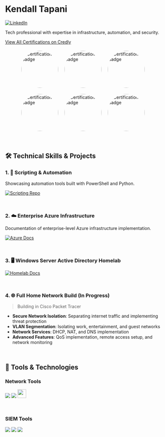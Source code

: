 # Kendall Tapani

<div align="left">
  
[![LinkedIn](https://img.shields.io/badge/-LinkedIn-0072b1?&style=for-the-badge&logo=linkedin&logoColor=white)](https://www.linkedin.com/in/kendalltapani/)

</div>

Tech professional with expertise in infrastructure, automation, and security.

<div align="left">
  
[View All Certifications on Credly](https://www.credly.com/users/kendall-tapani)

</div>

<div align="left" style="display: flex; flex-wrap: wrap; gap: 20px; margin: 20px 0; justify-content: center;">
    <a href="https://www.credly.com/badges/65bef3cc-f0a6-432d-ab68-b553cc151eee">
        <img src="https://github.com/user-attachments/assets/a1a4113d-3c39-4eac-9efe-2c32410a5fe4" 
             width="120" height="120" style="clip-path: circle(50%)" alt="Certification Badge" />
    </a>
    <a href="https://www.credly.com/badges/9fb3d768-c658-48c2-93b2-33105b02036c">
        <img src="https://github.com/user-attachments/assets/d04244c5-21e7-4bb4-91a3-3923868d8e5a" 
             width="120" height="120" style="clip-path: circle(50%)" alt="Certification Badge" />
    </a>
    <a href="https://www.credly.com/badges/7999db2a-e361-42cd-b4a5-866c6e659a88">
        <img src="https://github.com/user-attachments/assets/1793ed3f-3743-4ed6-b795-bddb831feea2" 
             width="120" height="120" style="clip-path: circle(50%)" alt="Certification Badge" />
    </a>
</div>

<div align="left" style="display: flex; flex-wrap: wrap; gap: 20px; margin: 20px 0; justify-content: center;">
    <a href="https://www.credly.com/badges/20e58b5b-e424-49eb-8d18-e0e8f9a607b5">
        <img src="https://github.com/user-attachments/assets/83845f96-8cbe-4749-871b-631cf5ce29bc" 
             width="120" height="120" style="clip-path: circle(50%)" alt="Certification Badge" />
    </a>
    <a href="https://www.credly.com/badges/0e3d4fd3-0c76-485b-9077-4152c0cbba2a">
        <img src="https://github.com/user-attachments/assets/d1967870-9749-4033-b160-7c295d85fa8a" 
             width="120" height="120" style="clip-path: circle(50%)" alt="Certification Badge" />
    </a>
    <a href="https://www.credly.com/badges/ca6feed5-c7aa-4f64-9385-6fedde615595">
        <img src="https://github.com/user-attachments/assets/86fbfaeb-864b-4ea4-9f92-d975ff124806" 
             width="120" height="120" style="clip-path: circle(50%)" alt="Certification Badge" />
    </a>
</div>

&nbsp;

## 🛠️ Technical Skills & Projects

### 1. 🤖 Scripting & Automation

Showcasing automation tools built with PowerShell and Python.

<div align="left">
  
[![Scripting Repo](https://img.shields.io/badge/📁_Scripting_&_Automation_Repo-4A154B?style=for-the-badge)](https://github.com/KendallTapani/Scripting-and-Automation/tree/main)

</div>

&nbsp;

### 2. ☁️ Enterprise Azure Infrastructure

Documentation of enterprise-level Azure infrastructure implementation.

<div align="left">
  
[![Azure Docs](https://img.shields.io/badge/📁_Azure_Infrastructure_Docs-0078D4?style=for-the-badge&logo=microsoft-azure&logoColor=white)](https://github.com/KendallTapani/Azure-Infrastructure-Setup)

</div>

&nbsp;

### 3. 🖥️ Windows Server Active Directory Homelab

<div align="left">
  
[![Homelab Docs](https://img.shields.io/badge/📁_Windows_Server_Homelab_Docs-0078D6?style=for-the-badge&logo=windows&logoColor=white)](https://github.com/KendallTapani/Windows-Server-Homelab)

</div>

&nbsp;

### 4. 🌐 Full Home Network Build (In Progress)
> Building in Cisco Packet Tracer

- **Secure Network Isolation**: Separating internet traffic and implementing threat protection
- **VLAN Segmentation**: Isolating work, entertainment, and guest networks
- **Network Services**: DHCP, NAT, and DNS implementation
- **Advanced Features**: QoS implementation, remote access setup, and network monitoring

&nbsp;

## 🔧 Tools & Technologies

### Network Tools

<div align="left">
    <img src="https://img.shields.io/badge/-Wireshark-1679A7?&style=for-the-badge&logo=Wireshark&logoColor=white" />
    <img src="https://img.shields.io/badge/-Suricata-EF3B2D?&style=for-the-badge&logo=Suricata&logoColor=white" />
    <img src="https://github.com/user-attachments/assets/b5a6e732-6051-4be4-bd2f-17a7fa02c0dc" height="28" />
</div>

&nbsp;

### SIEM Tools

<div align="left">
    <img src="https://img.shields.io/badge/-Microsoft_Sentinel-0078D4?&style=for-the-badge&logo=Microsoft&logoColor=white" />
    <img src="https://img.shields.io/badge/-Splunk-000000?&style=for-the-badge&logo=Splunk&logoColor=white" />
    <img src="https://img.shields.io/badge/-Elastic-005571?&style=for-the-badge&logo=Elastic&logoColor=white" />
</div>
